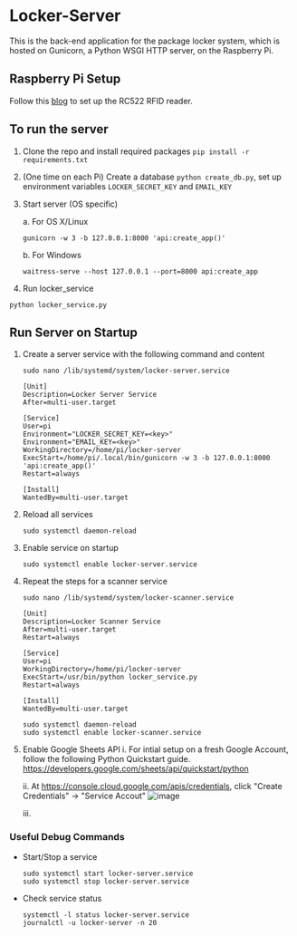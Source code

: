 # Locker-Server
This is the back-end application for the package locker system, which is hosted on Gunicorn, a Python WSGI HTTP server, on the Raspberry Pi.

## Raspberry Pi Setup
Follow this [blog](https://pimylifeup.com/raspberry-pi-rfid-rc522/) to set up the RC522 RFID reader.

## To run the server
1. Clone the repo and install required packages `pip install -r requirements.txt`

2. (One time on each Pi) Create a database `python create_db.py`, set up environment variables `LOCKER_SECRET_KEY` and `EMAIL_KEY`

3. Start server (OS specific)

    a. For OS X/Linux
    ```
    gunicorn -w 3 -b 127.0.0.1:8000 'api:create_app()'
    ```
    b. For Windows
    ```
    waitress-serve --host 127.0.0.1 --port=8000 api:create_app
    ```

4. Run locker_service

```
python locker_service.py
```

## Run Server on Startup
1. Create a server service with the following command and content
	```
	sudo nano /lib/systemd/system/locker-server.service
	```

	```
	[Unit]
	Description=Locker Server Service
	After=multi-user.target

	[Service]
	User=pi
	Environment="LOCKER_SECRET_KEY=<key>"
	Environment="EMAIL_KEY=<key>"
	WorkingDirectory=/home/pi/locker-server
	ExecStart=/home/pi/.local/bin/gunicorn -w 3 -b 127.0.0.1:8000 'api:create_app()'
	Restart=always

	[Install]
	WantedBy=multi-user.target
	```

2. Reload all services
	```
	sudo systemctl daemon-reload
	```

3. Enable service on startup
	```
	sudo systemctl enable locker-server.service
	```

4. Repeat the steps for a scanner service
	```
	sudo nano /lib/systemd/system/locker-scanner.service
	```

	```
	[Unit]
	Description=Locker Scanner Service
	After=multi-user.target
    Restart=always

	[Service]
	User=pi
	WorkingDirectory=/home/pi/locker-server
	ExecStart=/usr/bin/python locker_service.py
	Restart=always

	[Install]
	WantedBy=multi-user.target
	```

	```
	sudo systemctl daemon-reload
	sudo systemctl enable locker-scanner.service
	```
5. Enable Google Sheets API
	i. For intial setup on a fresh Google Account, follow the following Python Quickstart guide.
		https://developers.google.com/sheets/api/quickstart/python
		
	ii. At https://console.cloud.google.com/apis/credentials, click "Create Credentials" -> "Service Accout"
		![image](https://user-images.githubusercontent.com/93789336/224417246-e5d87d0a-4198-4f3e-bc8f-e99b648d299a.png)
	
	iii. 
	

### Useful Debug Commands
- Start/Stop a service
	```
	sudo systemctl start locker-server.service
	sudo systemctl stop locker-server.service
	```
- Check service status
	```
	systemctl -l status locker-server.service
	journalctl -u locker-server -n 20
	```
